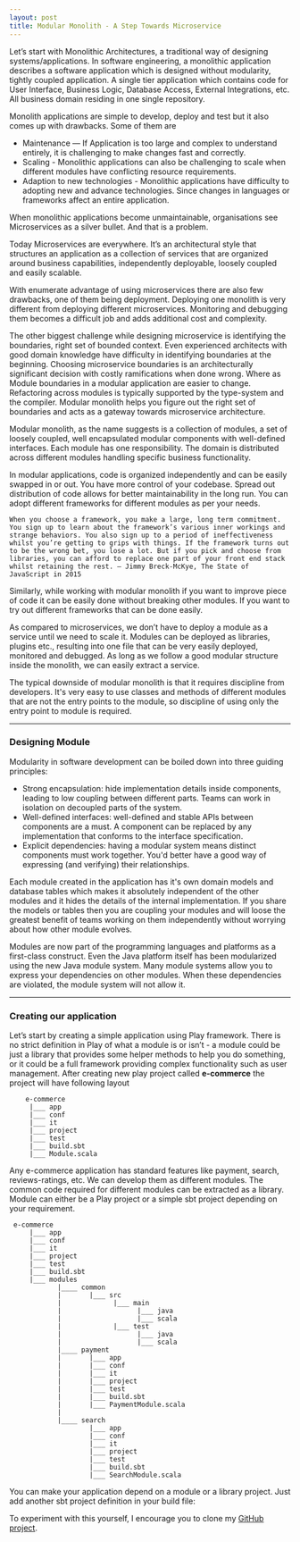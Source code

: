 ```yaml
---
layout: post
title: Modular Monolith - A Step Towards Microservice
---
```

<link rel="stylesheet" href="https://gist-assets.github.com/assets/embed-b67021dc07195830cc157f7720b938fb.css">

Let’s start with Monolithic Architectures, a traditional way of designing systems/applications. In software engineering, a monolithic application describes a software application which is designed without modularity, tightly coupled application. A single tier application which contains code for User Interface, Business Logic, Database Access, External Integrations, etc. All business domain residing in one single repository.

Monolith applications are simple to develop, deploy and test but it also comes up with drawbacks. Some of them are
* Maintenance — If Application is too large and complex to understand entirely, it is challenging to make changes fast and correctly.
* Scaling - Monolithic applications can also be challenging to scale when different modules have conflicting resource requirements.
* Adaption to new technologies - Monolithic applications have difficulty to adopting new and advance technologies. Since changes in languages or frameworks affect an entire application.

When monolithic applications become unmaintainable, organisations see Microservices as a silver bullet. And that is a problem.

Today Microservices are everywhere. It’s an architectural style that structures an application as a collection of services that are organized around business capabilities, independently deployable, loosely coupled and easily scalable.

With enumerate advantage of using microservices there are also few drawbacks, one of them being deployment.  Deploying one monolith is very different from deploying different microservices. Monitoring and debugging them becomes a difficult job and adds additional cost and complexity.

The other biggest challenge while designing microservice is identifying the boundaries, right set of bounded context. Even experienced architects with good domain knowledge have difficulty in identifying boundaries at the beginning. Choosing microservice boundaries is an architecturally significant decision with costly ramifications when done wrong. Where as Module boundaries in a modular application are easier to change. Refactoring across modules is typically supported by the type-system and the compiler. Modular monolith helps you figure out the right set of boundaries and acts as a gateway towards microservice architecture.

Modular monolith, as the name suggests is a collection of modules, a set of loosely coupled, well encapsulated modular components with well-defined interfaces. Each module has one responsibility. The domain is distributed across different modules handling specific business functionality.

In modular applications, code is organized independently and can be easily swapped in or out. You have more control of your codebase. Spread out distribution of code allows for better maintainability in the long run. You can adopt different frameworks for different modules as per your needs.

```When you choose a framework, you make a large, long term commitment. You sign up to learn about the framework’s various inner workings and strange behaviors. You also sign up to a period of ineffectiveness whilst you’re getting to grips with things. If the framework turns out to be the wrong bet, you lose a lot. But if you pick and choose from libraries, you can afford to replace one part of your front end stack whilst retaining the rest. — Jimmy Breck-McKye, The State of JavaScript in 2015```

Similarly, while working with modular monolith if you want to improve piece of code it can be easily done without breaking other modules. If you want to try out different frameworks that can be done easily.

As compared to microservices, we don’t have to deploy a module as a service until we need to scale it. Modules can be deployed as libraries, plugins etc., resulting into one file that can be very easily deployed, monitored and debugged. As long as we follow a good modular structure inside the monolith, we can easily extract a service.

The typical downside of modular monolith is that it requires discipline from developers. It's very easy to use classes and methods of different modules that are not the entry points to the module, so discipline of using only the entry point to module is required.
  

--------------

### Designing Module

Modularity in software development can be boiled down into three guiding principles:
* Strong encapsulation: hide implementation details inside components, leading to low coupling between different parts. Teams can work in isolation on decoupled parts of the system.
* Well-defined interfaces: well-defined and stable APIs between components are a must. A component can be replaced by any implementation that conforms to the interface specification.
* Explicit dependencies: having a modular system means distinct components must work together. You'd better have a good way of expressing (and verifying) their relationships.

Each module created in the application has it's own domain models and database tables which makes it absolutely independent of the other modules and it hides the details of the internal implementation.
If you share the models or tables then you are coupling your modules and will loose the greatest benefit of teams working on them independently without worrying about how other module evolves. 

Modules are now part of the programming languages and platforms as a first-class construct. Even the Java platform itself has been modularized using the new Java module system. Many module systems allow you to express your dependencies on other modules. When these dependencies are violated, the module system will not allow it.

---------------

### Creating our application

Let’s start by creating a simple application using Play framework. There is no strict definition in Play of what a module is or isn’t - a module could be just a library that provides some helper methods to help you do something, or it could be a full framework providing complex functionality such as user management.
After creating new play project called **e-commerce** the project will have following layout

```
    e-commerce
     |___ app
     |___ conf
     |___ it
     |___ project
     |___ test
     |___ build.sbt
     |___ Module.scala
```
Any e-commerce application has standard features like payment, search, reviews-ratings, etc. We can develop them as different modules.
The common code required for different modules can be extracted as a library.
Module can either be a Play project or a simple sbt project depending on your requirement. 

```
 e-commerce
     |___ app
     |___ conf
     |___ it
     |___ project
     |___ test
     |___ build.sbt
     |___ modules
            |____ common
            |       |___ src
            |             |___ main
            |                   |___ java
            |                   |___ scala
            |             |___ test
            |                   |___ java
            |                   |___ scala
            |____ payment
            |       |___ app
            |       |___ conf
            |       |___ it
            |       |___ project
            |       |___ test
            |       |___ build.sbt
            |       |___ PaymentModule.scala
            |
            |____ search
                    |___ app
                    |___ conf
                    |___ it
                    |___ project
                    |___ test
                    |___ build.sbt
                    |___ SearchModule.scala
``` 

You can make your application depend on a module or a library project. Just add another sbt project definition in your build file:

<script src="https://gist.github.com/akshantalpm/2e265fc86b487c3a858af4a8d0c88d05.js"></script>

To experiment with this yourself, I encourage you to clone my [GitHub project](https://github.com/akshantalpm/e-commerce).


 
